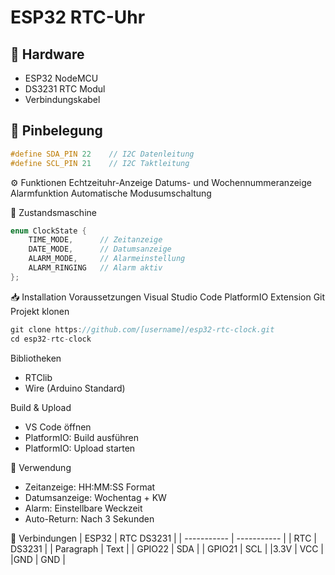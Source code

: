 

# ESP32 RTC-Uhr

## 🔧 Hardware
* ESP32 NodeMCU
* DS3231 RTC Modul
* Verbindungskabel

## 📌 Pinbelegung
```cpp
#define SDA_PIN 22    // I2C Datenleitung
#define SCL_PIN 21    // I2C Taktleitung
```

⚙️ Funktionen
Echtzeituhr-Anzeige
Datums- und Wochennummeranzeige
Alarmfunktion
Automatische Modusumschaltung


🔄 Zustandsmaschine
```cpp
enum ClockState {
    TIME_MODE,      // Zeitanzeige
    DATE_MODE,      // Datumsanzeige
    ALARM_MODE,     // Alarmeinstellung
    ALARM_RINGING   // Alarm aktiv
};
```

📥 Installation
Voraussetzungen
Visual Studio Code
PlatformIO Extension
Git
Projekt klonen

```cpp
git clone https://github.com/[username]/esp32-rtc-clock.git
cd esp32-rtc-clock
```

Bibliotheken

- RTClib
- Wire (Arduino Standard)

Build & Upload
- VS Code öffnen
- PlatformIO: Build ausführen
- PlatformIO: Upload starten

🎯 Verwendung

- Zeitanzeige: HH:MM:SS Format
- Datumsanzeige: Wochentag + KW
- Alarm: Einstellbare Weckzeit
- Auto-Return: Nach 3 Sekunden

🔌 Verbindungen
| ESP32	      | RTC DS3231  |
| ----------- | ----------- |
| RTC         |  DS3231     |
| Paragraph   | Text        |
| GPIO22      | SDA         |
| GPIO21      | SCL         |
|3.3V	      | VCC         |
|GND	      | GND         |
	

	





